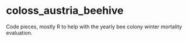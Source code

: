 # coloss_austria_beehive
Code pieces, mostly R to help with the yearly bee colony winter mortality evaluation. 
